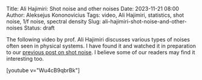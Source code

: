Title: Ali Hajimiri: Shot noise and other noises
Date: 2023-11-21 08:00
Author: Aleksejus Kononovicius
Tags: video, Ali Hajimiri, statistics, shot noise, 1/f noise, spectral density
Slug: ali-hajimiri-shot-noise-and-other-noises
Status: draft

The following video by prof. Ali Hajimiri discusses various types of noises
often seen in physical systems. I have found it and watched it in
preparation to our [previous post on shot
noise]({filename}/articles/2023/shot-noise.md). I believe some of our
readers may find it interesting too.

[youtube v="Wu4cB9qbrBk"]
